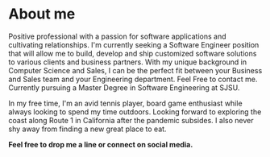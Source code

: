 # About me

Positive professional with a passion for software applications and cultivating relationships. I'm currently seeking a Software Engineer position that will allow me to build, develop and ship customized software solutions to various clients and business partners. With my unique background in Computer Science and Sales, I can be the perfect fit between your Business and Sales team and your Engineering department. Feel Free to contact me.  Currently pursuing a Master Degree in Software Engineering at SJSU.

In my free time, I'm an avid tennis player, board game enthusiast while always looking to spend my time outdoors. Looking forward to exploring the coast along Route 1 in California after the pandemic subsides. I also never shy away from finding a new great place to eat.

**Feel free to drop me a line or connect on social media.**
